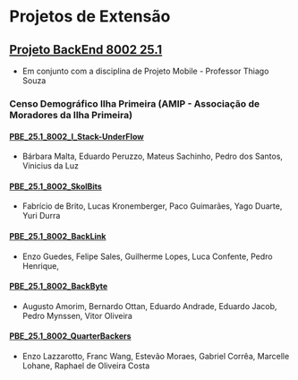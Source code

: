 # Projetos de Extensão 

## [Projeto BackEnd 8002 25.1](https://jonh-carvalho.github.io/PBE_25.1_8002/) 
- Em conjunto com a disciplina de Projeto Mobile - Professor Thiago Souza


### Censo Demográfico Ilha Primeira (AMIP - Associação de Moradores da Ilha Primeira)

#### [PBE_25.1_8002_I_Stack-UnderFlow](https://github.com/Projetos-de-Extensao/PBE_25.1_8002_Stack-UnderFlow)
- Bárbara Malta, Eduardo Peruzzo, Mateus Sachinho, Pedro dos Santos, Vinicius da Luz

#### [PBE_25.1_8002_SkolBits](https://github.com/Projetos-de-Extensao/PBE_25.1_8002_SkolBits)
- Fabrício de Brito, Lucas Kronemberger, Paco Guimarães, Yago Duarte, Yuri Durra

#### [PBE_25.1_8002_BackLink](https://github.com/Projetos-de-Extensao/PBE_25.1_8002_BackLink)
- Enzo Guedes, Felipe Sales, Guilherme Lopes, Luca Confente, Pedro Henrique,	

#### [PBE_25.1_8002_BackByte](https://github.com/Projetos-de-Extensao/PBE_25.1_8002_IV)
- Augusto Amorim, Bernardo Ottan, Eduardo Andrade, Eduardo Jacob, Pedro Mynssen, Vitor Oliveira	

#### [PBE_25.1_8002_QuarterBackers](https://github.com/Projetos-de-Extensao/PBE_25.1_8002_V)
- Enzo Lazzarotto, Franc Wang, Estevão Moraes, Gabriel Corrêa,  Marcelle Lohane, Raphael de Oliveira Costa 
